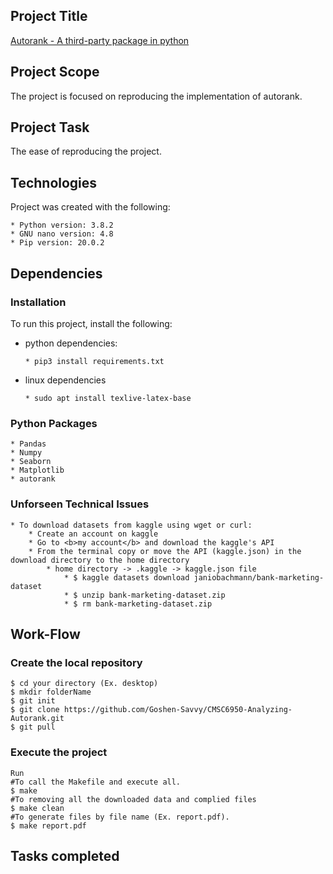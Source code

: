 ## Project Title
[Autorank - A third-party package in python](https://pypi.org/project/autorank/#description)

## Project Scope
The project is focused on reproducing the implementation of autorank.

## Project Task
The ease of reproducing the project.

## Technologies
Project was created with the following:
```
* Python version: 3.8.2
* GNU nano version: 4.8
* Pip version: 20.0.2
```
## Dependencies
### Installation
To run this project, install the following:
* python dependencies:
    ```
    * pip3 install requirements.txt
    ```
* linux dependencies
    ```
    * sudo apt install texlive-latex-base
    ```


### Python Packages
```
* Pandas
* Numpy
* Seaborn	
* Matplotlib
* autorank
```

### Unforseen Technical Issues
```
* To download datasets from kaggle using wget or curl:
    * Create an account on kaggle
    * Go to <b>my account</b> and download the kaggle's API
    * From the terminal copy or move the API (kaggle.json) in the download directory to the home directory
        * home directory -> .kaggle -> kaggle.json file
            * $ kaggle datasets download janiobachmann/bank-marketing-dataset
            * $ unzip bank-marketing-dataset.zip
            * $ rm bank-marketing-dataset.zip 
```

## Work-Flow
### Create the local repository

```
$ cd your directory (Ex. desktop)
$ mkdir folderName
$ git init
$ git clone https://github.com/Goshen-Savvy/CMSC6950-Analyzing-Autorank.git
$ git pull
```
### Execute the project

```
Run
#To call the Makefile and execute all.
$ make
#To removing all the downloaded data and complied files
$ make clean
#To generate files by file name (Ex. report.pdf).
$ make report.pdf
```

## Tasks completed      
